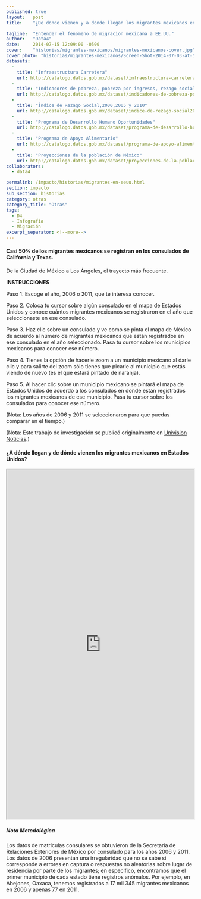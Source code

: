 ```yaml
---
published: true
layout:   post
title:    "¿De donde vienen y a donde llegan los migrantes mexicanos en EE.UU.?"

tagline:  "Entender el fenómeno de migración mexicana a EE.UU."
author:   "Data4"
date:     2014-07-15 12:09:00 -0500
cover:    "historias/migrantes-mexicanos/migrantes-mexicanos-cover.jpg"
cover_photo: "historias/migrantes-mexicanos/Screen-Shot-2014-07-03-at-5.14.22-PM1-701x400.png"
datasets:
  -
    title: "Infraestructura Carretera"
    url: http://catalogo.datos.gob.mx/dataset/infraestructura-carretera
  -
    title: "Indicadores de pobreza, pobreza por ingresos, rezago social y gini 2010"
    url: http://catalogo.datos.gob.mx/dataset/indicadores-de-pobreza-pobreza-por-ingresos-rezago-social-y-gini-2010-municipal
  -
    title: "Índice de Rezago Social,2000,2005 y 2010"
    url: http://catalogo.datos.gob.mx/dataset/indice-de-rezago-social20002005-y-2010-nacionalestatalmunicipal-y-localidad
  -
    title: "Programa de Desarrollo Humano Oportunidades"
    url: http://catalogo.datos.gob.mx/dataset/programa-de-desarrollo-humano-oportunidades
  -
    title: "Programa de Apoyo Alimentario"
    url: http://catalogo.datos.gob.mx/dataset/programa-de-apoyo-alimentario
  -
    title: "Proyecciones de la población de México"
    url: http://catalogo.datos.gob.mx/dataset/proyecciones-de-la-poblacion-de-mexico
collaborators:
  - data4

permalink: /impacto/historias/migrantes-en-eeuu.html
section: impacto
sub_section: historias
category: otras
category_title: "Otras"
tags:
  - D4
  - Infografía
  - Migración
excerpt_separator: <!--more-->
---
```


#### Casi 50% de los migrantes mexicanos se registran en los consulados de California y Texas.

<!--more-->

De la Ciudad de México a Los Ángeles, el trayecto más frecuente.

**INSTRUCCIONES**

Paso 1: Escoge el año, 2006 o 2011, que te interesa conocer.

Paso 2. Coloca tu cursor sobre algún consulado en el mapa de Estados Unidos y conoce cuántos migrantes mexicanos se registraron en el año que seleccionaste en ese consulado.

Paso 3. Haz clic sobre un consulado y ve como se pinta el mapa de México de acuerdo al número de migrantes mexicanos que están registrados en ese consulado en el año seleccionado. Pasa tu cursor sobre los municipios mexicanos para conocer ese número.

Paso 4. Tienes la opción de hacerle zoom a un municipio mexicano al darle clic y para salirte del zoom sólo tienes que picarle al municipio que estás viendo de nuevo (es el que estará pintado de naranja).

Paso 5. Al hacer clic sobre un municipio mexicano se pintará el mapa de Estados Unidos de acuerdo a los consulados en donde están registrados los migrantes mexicanos de ese municipio. Pasa tu cursor sobre los consulados para conocer ese número.

(Nota: Los años de 2006 y 2011 se seleccionaron para que puedas comparar en el tiempo.)

(Nota: Este trabajo de investigación se publicó originalmente en [Univision Noticias](http://datos.gob.mx/a-donde-llegan-y-de-donde-vienen-los-migrantes-mexicanos-en-estados-unidos/%20http://www.univision.com/interactivos/openpage/2013-09-23/a-donde-llegan-y-de).)

#### ¿A dónde llegan y de dónde vienen los migrantes mexicanos en Estados Unidos?

<iframe src="http://eduardoclark.github.io/MapaD4/" width="100%" height="940px" scrolling="no"></iframe>

##### Nota Metodológica

Los datos de matriculas consulares se obtuvieron de la Secretaría de Relaciones Exteriores de México por consulado para los años 2006 y 2011. Los datos de 2006 presentan una irregularidad que no se sabe si corresponde a errores en captura o respuestas no aleatorias sobre lugar de residencia por parte de los migrantes; en especifico, encontramos que el primer municipio de cada estado tiene registros anómalos. Por ejemplo, en Abejones, Oaxaca, tenemos registrados a 17 mil 345 migrantes mexicanos en 2006 y apenas 77 en 2011.
